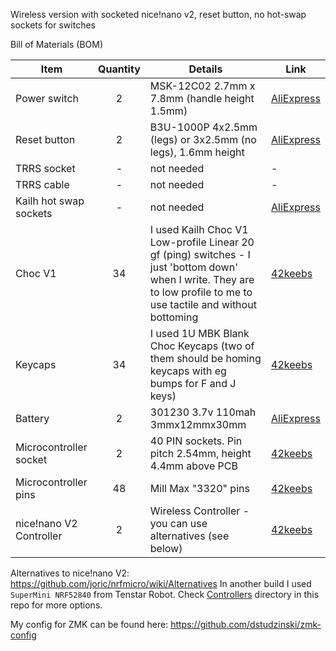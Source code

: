 Wireless version with socketed nice!nano v2, reset button, no hot-swap sockets for switches

Bill of Materials (BOM)

| Item                    | Quantity | Details                                                                                                                                                               | Link                                                                                                                  |
|-------------------------|:--------:|-----------------------------------------------------------------------------------------------------------------------------------------------------------------------|-----------------------------------------------------------------------------------------------------------------------|
| Power switch            |    2     | MSK-12C02 2.7mm x 7.8mm (handle height 1.5mm)                                                                                                                         | [AliExpress](https://.aliexpress.com/item/4000263349792.html)                             |
| Reset button            |    2     | B3U-1000P 4x2.5mm (legs) or 3x2.5mm (no legs), 1.6mm height                                                                                                           | [AliExpress](https://.aliexpress.com/item/1005003045038291.html)                          |
| TRRS socket             |    -     | not needed                                                                                                                                                            | -                                                                                                                     |
| TRRS cable              |    -     | not needed                                                                                                                                                            | -                                                                                                                     |
| Kailh hot swap sockets  |    -     | not needed                                                                                                                                                            | [AliExpress](https://www.aliexpress.com/item/1005003166749340.html)            |
| Choc V1                 |    34    | I used Kailh Choc V1 Low-profile Linear 20 gf (ping) switches - I just 'bottom down' when I write. They are to low profile to me to use tactile and without bottoming | [42keebs](https://42keebs.eu/?s=Kailh+Choc+Low-profile+Switches)                                                                                                           |
| Keycaps                 |    34    | I used 1U MBK Blank Choc Keycaps (two of them should be homing keycaps with eg bumps for F and J keys)                                                                | [42keebs](https://42keebs.eu/?s=MBK+Blank+Choc+Keycaps)                                                               |
| Battery                 |    2     | 301230 3.7v 110mah 3mmx12mmx30mm                                                                                                                                      | [AliExpress](https://www.aliexpress.com/item/4000336502739.html)               |
| Microcontroller socket  |    2     | 40 PIN sockets. Pin pitch 2.54mm, height 4.4mm above PCB                                                                                                              | [42keebs](https://42keebs.eu/shop/parts/components/microcontroller-socket-medium-profile/?attribute_pa_colour=white)  |
| Microcontroller pins    |    48    | Mill Max "3320" pins                                                                                                                                                  | [42keebs](https://42keebs.eu/shop/parts/components/mill-max-315-sockets-3320-pins-for-pro-micro/?attribute_type=Pins) |
| nice!nano V2 Controller |    2     | Wireless Controller - you can use alternatives (see below)                                                                                                            | [42keebs](https://42keebs.eu/shop/parts/controllers/nice-nano-v2-wireless-controller/)                                |

Alternatives to nice!nano V2: https://github.com/joric/nrfmicro/wiki/Alternatives
In another build I used `SuperMini NRF52840` from Tenstar Robot. Check [Controllers](../../../Controllers) directory in this repo for more options.

My config for ZMK can be found here: https://github.com/dstudzinski/zmk-config
